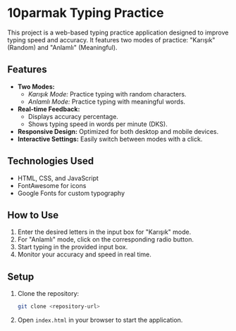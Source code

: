 # 10parmak Typing Practice

This project is a web-based typing practice application designed to improve typing speed and accuracy. It features two modes of practice: "Karışık" (Random) and "Anlamlı" (Meaningful).

## Features
- **Two Modes:**
  - *Karışık Mode:* Practice typing with random characters.
  - *Anlamlı Mode:* Practice typing with meaningful words.
- **Real-time Feedback:**
  - Displays accuracy percentage.
  - Shows typing speed in words per minute (DKS).
- **Responsive Design:** Optimized for both desktop and mobile devices.
- **Interactive Settings:** Easily switch between modes with a click.

## Technologies Used
- HTML, CSS, and JavaScript
- FontAwesome for icons
- Google Fonts for custom typography

## How to Use
1. Enter the desired letters in the input box for "Karışık" mode.
2. For "Anlamlı" mode, click on the corresponding radio button.
3. Start typing in the provided input box.
4. Monitor your accuracy and speed in real time.

## Setup
1. Clone the repository:
   ```bash
   git clone <repository-url>
   ```
2. Open `index.html` in your browser to start the application.
